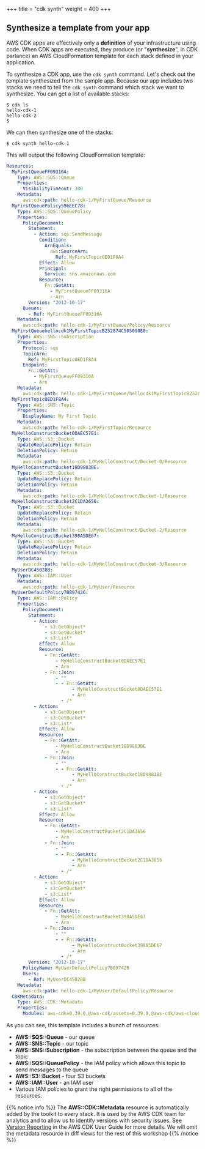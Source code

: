 +++
title = "cdk synth"
weight = 400
+++

## Synthesize a template from your app

AWS CDK apps are effectively only a __definition__ of your infrastructure using
code. When CDK apps are executed, they produce (or "__synthesize__", in CDK
parlance) an AWS CloudFormation template for each stack defined in your
application.

To synthesize a CDK app, use the `cdk synth` command. Let's check out the
template synthesized from the sample app.  Because our app includes two stacks
we need to tell the ``cdk synth`` command which stack we want to synthesize.
You can get a list of available stacks:

```
$ cdk ls
hello-cdk-1
hello-cdk-2
$
```

We can then synthesize one of the stacks:

```
$ cdk synth hello-cdk-1
```

This will output the following CloudFormation template:

```yaml
Resources:
  MyFirstQueueFF09316A:
    Type: AWS::SQS::Queue
    Properties:
      VisibilityTimeout: 300
    Metadata:
      aws:cdk:path: hello-cdk-1/MyFirstQueue/Resource
  MyFirstQueuePolicy596EEC78:
    Type: AWS::SQS::QueuePolicy
    Properties:
      PolicyDocument:
        Statement:
          - Action: sqs:SendMessage
            Condition:
              ArnEquals:
                aws:SourceArn:
                  Ref: MyFirstTopic0ED1F8A4
            Effect: Allow
            Principal:
              Service: sns.amazonaws.com
            Resource:
              Fn::GetAtt:
                - MyFirstQueueFF09316A
                - Arn
        Version: "2012-10-17"
      Queues:
        - Ref: MyFirstQueueFF09316A
    Metadata:
      aws:cdk:path: hello-cdk-1/MyFirstQueue/Policy/Resource
  MyFirstQueuehellocdk1MyFirstTopicB252874C505090E8:
    Type: AWS::SNS::Subscription
    Properties:
      Protocol: sqs
      TopicArn:
        Ref: MyFirstTopic0ED1F8A4
      Endpoint:
        Fn::GetAtt:
          - MyFirstQueueFF09316A
          - Arn
    Metadata:
      aws:cdk:path: hello-cdk-1/MyFirstQueue/hellocdk1MyFirstTopicB252874C/Resource
  MyFirstTopic0ED1F8A4:
    Type: AWS::SNS::Topic
    Properties:
      DisplayName: My First Topic
    Metadata:
      aws:cdk:path: hello-cdk-1/MyFirstTopic/Resource
  MyHelloConstructBucket0DAEC57E1:
    Type: AWS::S3::Bucket
    UpdateReplacePolicy: Retain
    DeletionPolicy: Retain
    Metadata:
      aws:cdk:path: hello-cdk-1/MyHelloConstruct/Bucket-0/Resource
  MyHelloConstructBucket18D9883BE:
    Type: AWS::S3::Bucket
    UpdateReplacePolicy: Retain
    DeletionPolicy: Retain
    Metadata:
      aws:cdk:path: hello-cdk-1/MyHelloConstruct/Bucket-1/Resource
  MyHelloConstructBucket2C1DA3656:
    Type: AWS::S3::Bucket
    UpdateReplacePolicy: Retain
    DeletionPolicy: Retain
    Metadata:
      aws:cdk:path: hello-cdk-1/MyHelloConstruct/Bucket-2/Resource
  MyHelloConstructBucket398A5DE67:
    Type: AWS::S3::Bucket
    UpdateReplacePolicy: Retain
    DeletionPolicy: Retain
    Metadata:
      aws:cdk:path: hello-cdk-1/MyHelloConstruct/Bucket-3/Resource
  MyUserDC45028B:
    Type: AWS::IAM::User
    Metadata:
      aws:cdk:path: hello-cdk-1/MyUser/Resource
  MyUserDefaultPolicy7B897426:
    Type: AWS::IAM::Policy
    Properties:
      PolicyDocument:
        Statement:
          - Action:
              - s3:GetObject*
              - s3:GetBucket*
              - s3:List*
            Effect: Allow
            Resource:
              - Fn::GetAtt:
                  - MyHelloConstructBucket0DAEC57E1
                  - Arn
              - Fn::Join:
                  - ""
                  - - Fn::GetAtt:
                        - MyHelloConstructBucket0DAEC57E1
                        - Arn
                    - /*
          - Action:
              - s3:GetObject*
              - s3:GetBucket*
              - s3:List*
            Effect: Allow
            Resource:
              - Fn::GetAtt:
                  - MyHelloConstructBucket18D9883BE
                  - Arn
              - Fn::Join:
                  - ""
                  - - Fn::GetAtt:
                        - MyHelloConstructBucket18D9883BE
                        - Arn
                    - /*
          - Action:
              - s3:GetObject*
              - s3:GetBucket*
              - s3:List*
            Effect: Allow
            Resource:
              - Fn::GetAtt:
                  - MyHelloConstructBucket2C1DA3656
                  - Arn
              - Fn::Join:
                  - ""
                  - - Fn::GetAtt:
                        - MyHelloConstructBucket2C1DA3656
                        - Arn
                    - /*
          - Action:
              - s3:GetObject*
              - s3:GetBucket*
              - s3:List*
            Effect: Allow
            Resource:
              - Fn::GetAtt:
                  - MyHelloConstructBucket398A5DE67
                  - Arn
              - Fn::Join:
                  - ""
                  - - Fn::GetAtt:
                        - MyHelloConstructBucket398A5DE67
                        - Arn
                    - /*
        Version: "2012-10-17"
      PolicyName: MyUserDefaultPolicy7B897426
      Users:
        - Ref: MyUserDC45028B
    Metadata:
      aws:cdk:path: hello-cdk-1/MyUser/DefaultPolicy/Resource
  CDKMetadata:
    Type: AWS::CDK::Metadata
    Properties:
      Modules: aws-cdk=0.39.0,@aws-cdk/assets=0.39.0,@aws-cdk/aws-cloudwatch=0.39.0,@aws-cdk/aws-ec2=0.39.0,@aws-cdk/aws-events=0.39.0,@aws-cdk/aws-iam=0.39.0,@aws-cdk/aws-kms=0.39.0,@aws-cdk/aws-lambda=0.39.0,@aws-cdk/aws-logs=0.39.0,@aws-cdk/aws-s3=0.39.0,@aws-cdk/aws-s3-assets=0.39.0,@aws-cdk/aws-sns=0.39.0,@aws-cdk/aws-sns-subscriptions=0.39.0,@aws-cdk/aws-sqs=0.39.0,@aws-cdk/aws-ssm=0.39.0,@aws-cdk/core=0.39.0,@aws-cdk/cx-api=0.39.0,@aws-cdk/region-info=0.39.0,jsii-runtime=Python/3.7.0
```

As you can see, this template includes a bunch of resources:

- **AWS::SQS::Queue** - our queue
- **AWS::SNS::Topic** - our topic
- **AWS::SNS::Subscription** - the subscription between the queue and the topic
- **AWS::SQS::QueuePolicy** - the IAM policy which allows this topic to send
messages to the queue
- **AWS::S3::Bucket** - four S3 buckets
- **AWS::IAM::User** - an IAM user
- Various IAM policies to grant the right permissions to all of the resources.

{{% notice info %}} The **AWS::CDK::Metadata** resource is automatically added
by the toolkit to every stack. It is used by the AWS CDK team for analytics and
to allow us to identify versions with security issues. See [Version Reporting](https://docs.aws.amazon.com/cdk/latest/guide/tools.html) in
the AWS CDK User Guide for more details. We will omit the metadata resource in
diff views for the rest of this workshop {{% /notice %}}


